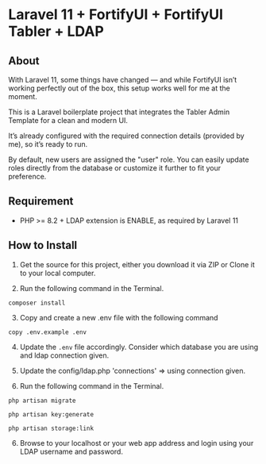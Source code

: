 # Laravel 11 + FortifyUI + FortifyUI Tabler + LDAP

## About

With Laravel 11, some things have changed — and while FortifyUI isn’t working perfectly out of the box, this setup works well for me at the moment.

This is a Laravel boilerplate project that integrates the Tabler Admin Template for a clean and modern UI.

It’s already configured with the required connection details (provided by me), so it’s ready to run.

By default, new users are assigned the "user" role. You can easily update roles directly from the database or customize it further to fit your preference.

## Requirement

* PHP >= 8.2 + LDAP extension is ENABLE, as required by Laravel 11

## How to Install

1. Get the source for this project, either you download it via ZIP or Clone it to your local computer.

2. Run the following command in the Terminal.
```
composer install
```

3. Copy and create a new .env file with the following command
```
copy .env.example .env
```

4. Update the ```.env``` file accordingly. Consider which database you are using and ldap connection given.
   
5. Update the config/ldap.php 'connections' => using connection given.

6. Run the following command in the Terminal.
```
php artisan migrate
```
```
php artisan key:generate
```
```
php artisan storage:link
```

6. Browse to your localhost or your web app address and login using your LDAP username and password.
